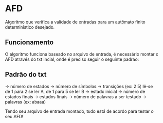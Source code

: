 # AFD
Algoritmo que verifica a validade de entradas para um autômato finito determinístico desejado.
## Funcionamento
O algoritmo funciona baseado no arquivo de entrada, é necessário montar o AFD através do txt incial, onde é preciso seguir o seguinte padrao: 
## Padrão do txt 
-> número de estados
-> número de símbolos
-> transições (ex: 2 5) lê-se de 1 para 2 se ler A, de 1 para 5 se ler B
-> estado inicial
-> número de estados finais
-> estados finais
-> número de palavras a ser testado
-> palavras (ex: abaaa)

Tendo seu arquivo de entrada montado, tudo está de acordo para testar o seu AFD!

